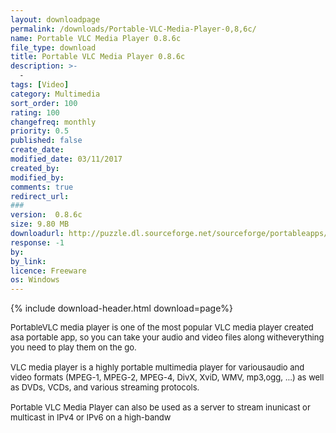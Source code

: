 ```yaml
---
layout: downloadpage
permalink: /downloads/Portable-VLC-Media-Player-0,8,6c/
name: Portable VLC Media Player 0.8.6c
file_type: download
title: Portable VLC Media Player 0.8.6c
description: >-
  -
tags: [Video]
category: Multimedia
sort_order: 100
rating: 100
changefreq: monthly
priority: 0.5
published: false
create_date: 
modified_date: 03/11/2017
created_by: 
modified_by: 
comments: true
redirect_url: 
### 
version:  0.8.6c
size: 9.80 MB
downloadurl: http://puzzle.dl.sourceforge.net/sourceforge/portableapps/VLC_Portable_0.8.6c.paf.exe
response: -1
by: 
by_link: 
licence: Freeware
os: Windows
---
```


{% include download-header.html download=page%}

<p style="fix-download-text !important">
<p><font size="2"><p>PortableVLC media player is one of the most popular VLC media player created asa portable app, so you can take your audio and video files along witheverything you need to play them on the go.<br />
<br />
VLC media player is a highly portable multimedia player for variousaudio and video formats (MPEG-1, MPEG-2, MPEG-4, DivX, XviD, WMV, mp3,ogg, ...) as well as DVDs, VCDs, and various streaming protocols. <br />
<br />
Portable VLC Media Player can also be used as a server to stream inunicast or multicast in IPv4 or IPv6 on a high-bandw</p></p></p>
